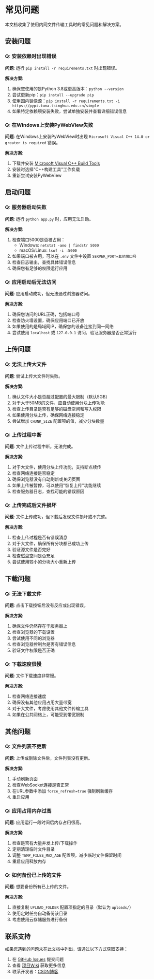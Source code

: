 # 常见问题

本文档收集了使用内网文件传输工具时的常见问题和解决方案。

## 安装问题

### Q: 安装依赖时出现错误

**问题**: 运行 `pip install -r requirements.txt` 时出现错误。

**解决方案**:
1. 确保您使用的是Python 3.8或更高版本：`python --version`
2. 尝试更新pip：`pip install --upgrade pip`
3. 使用国内镜像源：`pip install -r requirements.txt -i https://pypi.tuna.tsinghua.edu.cn/simple`
4. 如果特定依赖项安装失败，尝试单独安装并查看详细错误信息

### Q: 在Windows上安装PyWebView失败

**问题**: 在Windows上安装PyWebView时出现 `Microsoft Visual C++ 14.0 or greater is required` 错误。

**解决方案**:
1. 下载并安装 [Microsoft Visual C++ Build Tools](https://visualstudio.microsoft.com/visual-cpp-build-tools/)
2. 安装时选择"C++构建工具"工作负载
3. 重新尝试安装PyWebView

## 启动问题

### Q: 服务器启动失败

**问题**: 运行 `python app.py` 时，应用无法启动。

**解决方案**:
1. 检查端口5000是否被占用：
   - Windows: `netstat -ano | findstr 5000`
   - macOS/Linux: `lsof -i :5000`
2. 如果端口被占用，可以在 `.env` 文件中设置 `SERVER_PORT=其他端口号`
3. 检查日志输出，查找具体错误信息
4. 确保您有足够的权限运行应用

### Q: 应用启动后无法访问

**问题**: 应用启动成功，但无法通过浏览器访问。

**解决方案**:
1. 确保您访问的URL正确，包括端口号
2. 检查防火墙设置，确保应用端口已开放
3. 如果使用的是局域网IP，确保您的设备连接到同一网络
4. 尝试使用 `localhost` 或 `127.0.0.1` 访问，验证服务器是否正常运行

## 上传问题

### Q: 无法上传大文件

**问题**: 尝试上传大文件时失败。

**解决方案**:
1. 确认文件大小是否超过配置的最大限制（默认5GB）
2. 对于大于50MB的文件，应自动使用分块上传功能
3. 检查上传目录是否有足够的磁盘空间和写入权限
4. 如果使用分块上传，确保网络连接稳定
5. 尝试增加 `CHUNK_SIZE` 配置项的值，减少分块数量

### Q: 上传过程中断

**问题**: 文件上传过程中断，无法完成。

**解决方案**:
1. 对于大文件，使用分块上传功能，支持断点续传
2. 检查网络连接是否稳定
3. 确保浏览器没有自动刷新或关闭页面
4. 如果上传被暂停，可以使用"恢复上传"功能继续
5. 检查服务器日志，查找可能的错误原因

### Q: 上传完成后文件损坏

**问题**: 文件上传成功，但下载后发现文件损坏或不完整。

**解决方案**:
1. 检查上传过程是否有错误消息
2. 对于大文件，确保所有分块都已成功上传
3. 验证源文件是否完好
4. 检查磁盘空间是否充足
5. 尝试使用较小的分块大小重新上传

## 下载问题

### Q: 无法下载文件

**问题**: 点击下载按钮后没有反应或出现错误。

**解决方案**:
1. 确保文件仍然存在于服务器上
2. 检查浏览器的下载设置
3. 尝试使用不同的浏览器
4. 检查浏览器控制台是否有错误信息
5. 验证文件权限是否正确

### Q: 下载速度很慢

**问题**: 文件下载速度非常慢。

**解决方案**:
1. 检查网络连接速度
2. 确保没有其他应用占用大量带宽
3. 对于大文件，考虑使用其他文件传输工具
4. 如果在公共网络上，可能受到带宽限制

## 其他问题

### Q: 文件列表不更新

**问题**: 上传或删除文件后，文件列表没有更新。

**解决方案**:
1. 手动刷新页面
2. 检查WebSocket连接是否正常
3. 在URL参数中添加 `force_refresh=true` 强制刷新缓存
4. 重启应用

### Q: 应用占用内存过高

**问题**: 应用运行一段时间后内存占用很高。

**解决方案**:
1. 检查是否有大量并发上传/下载操作
2. 定期清理临时文件目录
3. 调整 `TEMP_FILES_MAX_AGE` 配置项，减少临时文件保留时间
4. 重启应用释放内存

### Q: 如何备份已上传的文件

**问题**: 想要备份所有已上传的文件。

**解决方案**:
1. 直接复制 `UPLOAD_FOLDER` 配置项指定的目录（默认为 `uploads/`）
2. 使用定时任务自动备份该目录
3. 考虑使用云存储服务进行备份

## 联系支持

如果您遇到的问题未在此文档中列出，请通过以下方式获取支持：

1. 在 [GitHub Issues](https://github.com/MagicCD/Transfer/issues) 提交问题
2. 查看 [项目Wiki](https://github.com/MagicCD/Transfer/wiki) 获取更多信息
3. 联系开发者：[CSDN博客](https://blog.csdn.net/qq_52357217)

